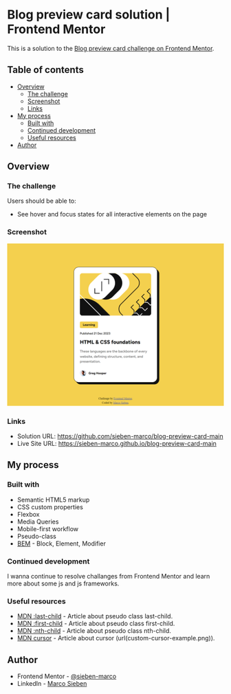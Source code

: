 # Blog preview card solution | Frontend Mentor

This is a solution to the [Blog preview card challenge on Frontend Mentor](https://www.frontendmentor.io/challenges/blog-preview-card-ckPaj01IcS).

## Table of contents

- [Overview](#overview)
  - [The challenge](#the-challenge)
  - [Screenshot](#screenshot)
  - [Links](#links)
- [My process](#my-process)
  - [Built with](#built-with)
  - [Continued development](#continued-development)
  - [Useful resources](#useful-resources)
- [Author](#author)

## Overview

### The challenge

Users should be able to:

- See hover and focus states for all interactive elements on the page

### Screenshot

![Screenshot](./design/desktop.png)

### Links

- Solution URL: https://github.com/sieben-marco/blog-preview-card-main
- Live Site URL: https://sieben-marco.github.io/blog-preview-card-main

## My process

### Built with

- Semantic HTML5 markup
- CSS custom properties
- Flexbox
- Media Queries
- Mobile-first workflow
- Pseudo-class
- [BEM](https://en.bem.info/methodology/quick-start/) - Block, Element, Modifier

### Continued development

I wanna continue to resolve challanges from Frontend Mentor and learn more about some js and js frameworks.

### Useful resources

- [MDN :last-child](https://developer.mozilla.org/en-US/docs/Web/CSS/:last-child) - Article about pseudo class last-child.
- [MDN :first-child](https://developer.mozilla.org/en-US/docs/Web/CSS/:first-child) - Article about pseudo class first-child.
- [MDN :nth-child](https://developer.mozilla.org/pt-BR/docs/Web/CSS/:nth-child) - Article about pseudo class nth-child.
- [MDN cursor](https://developer.mozilla.org/en-US/docs/Web/CSS/cursor) - Article about cursor (url(custom-cursor-example.png)).

## Author

<!-- - Website - [Add your name here](https://www.your-site.com) -->
- Frontend Mentor - [@sieben-marco](https://www.frontendmentor.io/profile/sieben-marco)
- LinkedIn - [Marco Sieben](https://www.linkedin.com/in/sieben-marco)
